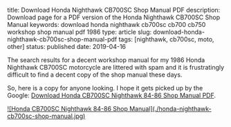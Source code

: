 title: Download Honda Nighthawk CB700SC Shop Manual PDF
description: Download page for a PDF version of the Honda Nighthawk CB700SC Shop Manual
keywords: download honda nighthawk cb700sc cb700 cb750 workshop shop manual pdf 1986
type: article
slug: download-honda-nighthawk-cb700sc-shop-manual-pdf
tags: [nighthawk, cb700sc, moto, other]
status: published
date: 2019-04-16


The search results for a decent workshop manual for my 1986 Honda Nighthawk CB700SC motorcycle are littered with spam and it is frustratingly difficult to find a decent copy of the shop manual these days. 

So, here is a copy for anyone looking. I hope it gets picked up by the Google: <a href="https://s3.eu-central-1.amazonaws.com/honda-cb700sc-nighthawk-shop-manual/Honda CB700SC Nighthawk 84-86 Shop Manual.pdf">Download Honda CB700SC Nighthawk 84-86 Shop Manual PDF</a>.

<a href="https://s3.eu-central-1.amazonaws.com/honda-cb700sc-nighthawk-shop-manual/Honda CB700SC Nighthawk 84-86 Shop Manual.pdf">
![Honda CB700SC Nighthawk 84-86 Shop Manual](./honda-nighthawk-cb700sc-shop-manual.jpg)
</a>